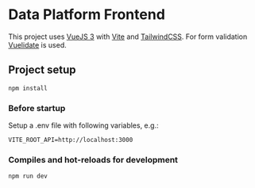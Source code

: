 # Data Platform Frontend

This project uses [VueJS 3](https://vuejs.org/) with [Vite](https://vitejs.dev/) and [TailwindCSS](https://tailwindcss.com/).
For form validation [Vuelidate](https://vuelidate-next.netlify.app/) is used.

## Project setup

    npm install

### Before startup

Setup a .env file with following variables, e.g.:

    VITE_ROOT_API=http://localhost:3000

### Compiles and hot-reloads for development

    npm run dev
